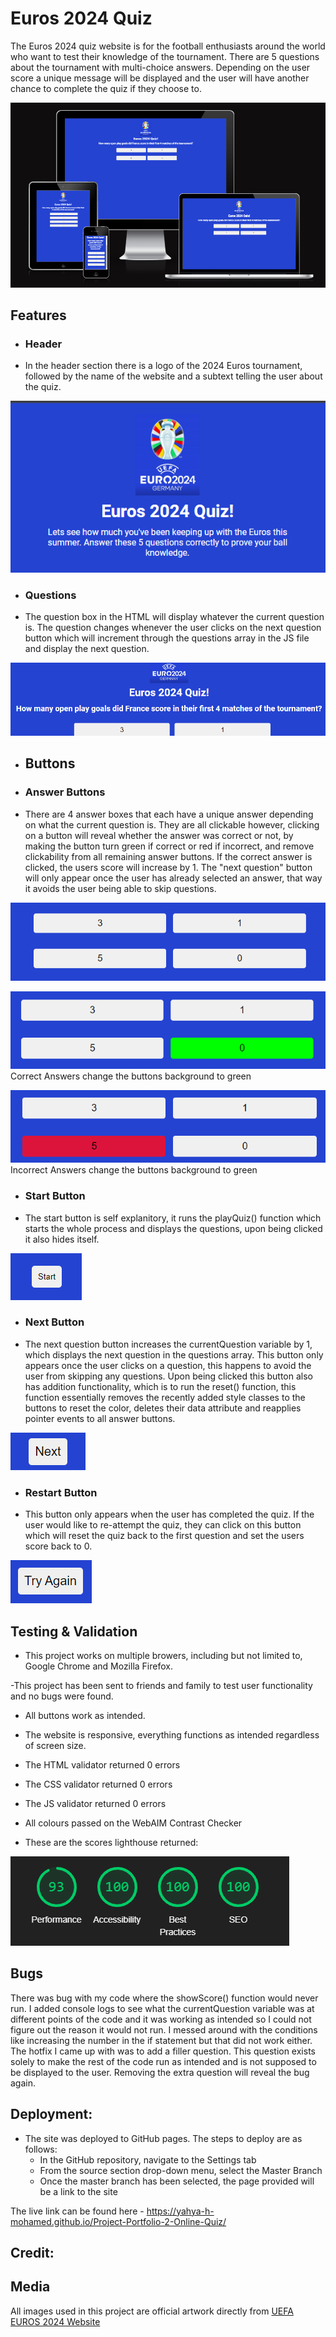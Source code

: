 # Euros 2024 Quiz

The Euros 2024 quiz website is for the football enthusiasts around the world who want to test their knowledge of the tournament. There are 5 questions about the tournament with multi-choice answers. Depending on the user score a unique message will be displayed and the user will have another chance to complete the quiz if they choose to.

![Responsive Image](assets/images/Responsive.png)

## Features

- ### Header 
   
- In the header section there is a logo of the 2024 Euros tournament, followed by the name of the website and a subtext telling the user about the quiz.

![Header Image](assets/images/Header.png)
      
- ### Questions
  
- The question box in the HTML will display whatever the current question is. The question changes whenever the user clicks on the next question button which will increment through the questions array in the JS file and display the next question.

![Question Box Image](assets/images/Question.png)

- ## Buttons
      
- ### Answer Buttons
  
- There are 4 answer boxes that each have a unique answer depending on what the current question is. They are all clickable however, clicking on a button will reveal whether the answer was correct or not, by making the button turn green if correct or red if incorrect, and remove clickability from all remaining answer buttons. If the correct answer is clicked, the users score will increase by 1. The "next question" button will only appear once the user has already selected an answer, that way it avoids the user being able to skip questions.

![Answer Button Image](assets/images/Answers.png)

![Correct Answer Button Image](assets/images/Correct.png)
Correct Answers change the buttons background to green

![Incorrect Answer Button Image](assets/images/Incorrect.png)
Incorrect Answers change the buttons background to green

- ### Start Button
  
- The start button is self explanitory, it runs the playQuiz() function which starts the whole process and displays the questions, upon being clicked it also hides itself.

![Start Button Image](assets/images/Start-Button.png)

- ### Next Button
  
- The next question button increases the currentQuestion variable by 1, which displays the next question in the questions array. This button only appears once the user clicks on a question, this happens to avoid the user from skipping any questions. Upon being clicked this button also has addition functionality, which is to run the reset() function, this function essentially removes the recently added style classes to the buttons to reset the color, deletes their data attribute and reapplies pointer events to all answer buttons.

![Next Button Image](assets/images/Next-Button.png)

- ### Restart Button
  
- This button only appears when the user has completed the quiz. If the user would like to re-attempt the quiz, they can click on this button which will reset the quiz back to the first question and set the users score back to 0.

![Restart Button Image](assets/images/Restart-Button.png)

## Testing & Validation

- This project works on multiple browers, including but not limited to, Google Chrome and Mozilla Firefox.

-This project has been sent to friends and family to test user functionality and no bugs were found.

- All buttons work as intended.

- The website is responsive, everything functions as intended regardless of screen size.

- The HTML validator returned 0 errors

- The CSS validator returned 0 errors

- The JS validator returned 0 errors

- All colours passed on the WebAIM Contrast Checker

- These are the scores lighthouse returned:

![Lighthouse Score](assets/images/Lighthouse.png)
    
## Bugs
    
There was bug with my code where the showScore() function would never run. I added console logs to see what the currentQuestion variable was at different points of the code and it was working as intended so I could not figure out the reason it would not run. I messed around with the conditions like increasing the number in the if statement but that did not work either. The hotfix I came up with was to add a filler question. This question exists solely to make the rest of the code run as intended and is not supposed to be displayed to the user. Removing the extra question will reveal the bug again.

## Deployment:

- The site was deployed to GitHub pages. The steps to deploy are as follows: 
  - In the GitHub repository, navigate to the Settings tab 
  - From the source section drop-down menu, select the Master Branch
  - Once the master branch has been selected, the page provided will be a link to the site

The live link can be found here - https://yahya-h-mohamed.github.io/Project-Portfolio-2-Online-Quiz/

## Credit:


## Media

All images used in this project are official artwork directly from [UEFA EUROS 2024 Website](https://www.uefa.com/euro2024/) 

